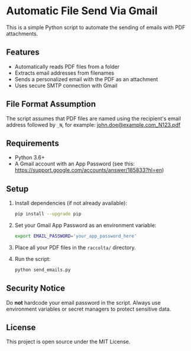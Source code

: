 # Automatic File Send Via Gmail

This is a simple Python script to automate the sending of emails with PDF attachments.

## Features

- Automatically reads PDF files from a folder
- Extracts email addresses from filenames
- Sends a personalized email with the PDF as an attachment
- Uses secure SMTP connection with Gmail

## File Format Assumption

The script assumes that PDF files are named using the recipient's email address followed by `_N`, for example: john.doe@example.com_N123.pdf

## Requirements

- Python 3.6+
- A Gmail account with an App Password (see this: https://support.google.com/accounts/answer/185833?hl=en)

## Setup

1. Install dependencies (if not already available):
    ```bash
    pip install --upgrade pip
    ```

2. Set your Gmail App Password as an environment variable:
    ```bash
    export EMAIL_PASSWORD='your_app_password_here'
    ```

3. Place all your PDF files in the `raccolta/` directory.

4. Run the script:
    ```bash
    python send_emails.py
    ```

## Security Notice

Do **not** hardcode your email password in the script. Always use environment variables or secret managers to protect sensitive data.

## License

This project is open source under the MIT License.
